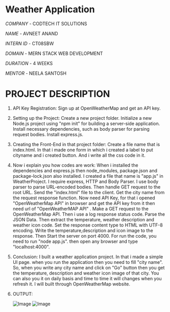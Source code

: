 # Weather Application

*COMPANY* - CODTECH IT SOLUTIONS

*NAME* - AVNEET ANAND

*INTERN ID* - CT08SBW

*DOMAIN* - MERN STACK WEB DEVELOPMENT

*DURATION* - 4 WEEKS

*MENTOR* - NEELA SANTOSH

# PROJECT DESCRIPTION #

1. API Key Registration:
    Sign up at OpenWeatherMap and get an API key.
   
2. Setting up the Project:
   Create a new project folder.
   Initialize a new Node.js project using "npm init" for building a server-side application.
   Install necessary dependencies, such as body parser for parsing request bodies.
   Install express.js. 

3. Creating the Front-End in that project folder:
   Create a file name that is index.html. In that i made one form in which i created a label to put cityname and i created button. And i write all the css code in it.

4. Now i explain you how codes are work:
   When i installed the dependencies and express.js then node_modules, package.json and package-lock.json also installed. 
   I created a file that name is "app.js" in WeatherProject.
   I require express, HTTP and Body Parser.
   I use body parser to parse URL-encoded bodies.
   Then handle GET request to the root URL.
   Send the "index.html" file to the client.
   Get the city name from the request response function.
   Now need API Key, for that i opened "OpenWeatherMap API" in browser and get the API key from it then need url of "OpenWeatherMAP API" .
   Make a GET request to the OpenWeatherMap API.
   Then i use a log response status code.
   Parse the JSON Data.
   Then extract the temperature, weather description and weather icon code.
   Set the response content type to HTML with UTF-8 encoding.
   Write the temperature,description and icon image to the response.
   Then Start the server on port 4000.
   For run the code, you need to run "node app.js".
   then open any browser and type "localhost:4000".
   
6. Conclusion:
   I built a weather application project. In that i made a simple UI page. when you run the application then you need to fill "city name". So, when you write any city 
   name and click on "Go" button then you get the temperature, description and weather icon image of that city. You can also you it on daily basis and time to time it 
   will changes when you refresh it. I will built through OpenWeatherMap website.

7. OUTPUT:
   
   ![Image](https://github.com/user-attachments/assets/960d83d9-98a7-4891-9eb5-846eac8701cd)
   ![Image](https://github.com/user-attachments/assets/5ebf0031-3bca-4a7c-8709-fb89c5b0d314)
   
   
   
   
   
   
   
   
   

   


